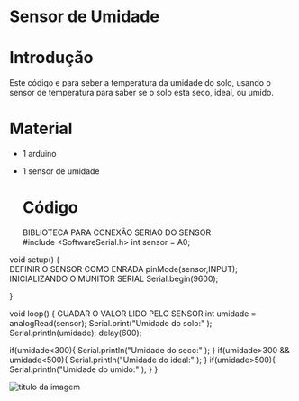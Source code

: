 # Sensor de Umidade

# Introdução
Este código e para seber a temperatura da umidade do solo, usando o sensor de temperatura para saber se 
o solo esta seco, ideal, ou umido.

# Material
- 1 arduino 
- 1 sensor de umidade

  # Código
  BIBLIOTECA PARA CONEXÃO SERIAO DO SENSOR	
#include <SoftwareSerial.h>
int sensor = A0;


void setup()
{    
  DEFINIR O SENSOR COMO ENRADA
  pinMode(sensor,INPUT);
   INICIALIZANDO O MUNITOR SERIAL
  Serial.begin(9600);
    
}

void loop()
{
GUADAR O VALOR LIDO PELO SENSOR
  int umidade = analogRead(sensor);
  Serial.print("Umidade do solo:" );
  	Serial.println(umidade);
  delay(600);
  
  
  if(umidade<300){
      Serial.println("Umidade do seco:" );
  }
    if(umidade>300 && umidade<500){
      Serial.println("Umidade do ideal:" );
}
    if(umidade>500){
      Serial.println("Umidade do umido:" );
    }
}

![titulo da imagem](foto3Sensordeumidade.png)

